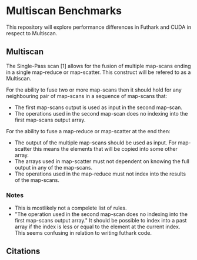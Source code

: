 # Multiscan Benchmarks
This repository will explore performance differences in Futhark  and CUDA in respect to Multiscan.

## Multiscan
The Single-Pass scan [1] allows for the fusion of multiple  map-scans ending in a single map-reduce or map-scatter. This construct will be refered to as a Multiscan.

For the ability to fuse two or more map-scans then it should hold for any neighbouring pair of map-scans in a sequence of map-scans that:
* The first map-scans output is used as input in the second map-scan.
* The operations used in the second map-scan does no indexing into the first map-scans output array. 

For the ability to fuse a map-reduce or map-scatter at the end then:
* The output of the multiple map-scans should be used as input. For map-scatter this means the elements that will be copied into some other array.
* The arrays used in map-scatter must not dependent on knowing the full output in any of the map-scans.
* The operations used in the map-reduce must not index into the results of the map-scans.

### Notes
* This is mostlikely not a compelete list of rules.
* "The operation used in the second map-scan does no indexing into the first map-scans output array." It should be possible to index into a past array if the index is less or equal to the element at the current index. This seems confusing in relation to writing futhark code.

## Citations
[^1]: Harris, Mark, and Michael Garland. "Single-Pass Parallel Prefix Scan with Decoupled Look-Back." Proceedings of the 2016 ACM/IEEE Conference on Supercomputing (SC), 2016. [https://research.nvidia.com/publication/2016-03_single-pass-parallel-prefix-scan-decoupled-look-back](https://research.nvidia.com/publication/2016-03_single-pass-parallel-prefix-scan-decoupled-look-back)
